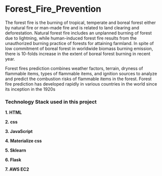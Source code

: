 # Forest_Fire_Prevention

The forest fire is the burning of tropical, temperate and boreal forest either by natural fire or man-made fire and is related to land clearing and deforestation. Natural forest fire includes an unplanned burning of forest due to lightning, while human-induced forest fire results from the unauthorized burning practice of forests for attaining farmland. In spite of low commitment of boreal forest in worldwide biomass burning emission, there is 10-folds increase in the extent of boreal forest burning in recent year.

Forest fires prediction combines weather factors, terrain, dryness of flammable items, types of flammable items, and ignition sources to analyze and predict the combustion risks of flammable items in the forest. Forest fire prediction has developed rapidly in various countries in the world since its inception in the 1920s

### Technology Stack used in this project

<b>1. HTML</b>

<b>2. css</b>

<b>3. JavaScript</b>

<b>4. Materialize css</b>

<b>5. Sklearn</b>

<b>6. Flask</b>

<b>7. AWS EC2</b>



